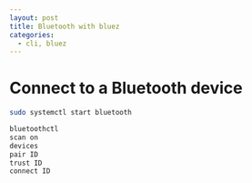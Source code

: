 ```yaml
---
layout: post
title: Bluetooth with bluez
categories:
  - cli, bluez
---
```



# Connect to a Bluetooth device

``` bash
sudo systemctl start bluetooth

bluetoothctl
scan on
devices
pair ID
trust ID
connect ID

```


